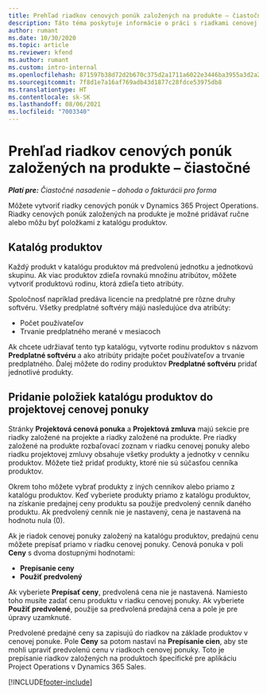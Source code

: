 ```yaml
---
title: Prehľad riadkov cenových ponúk založených na produkte – čiastočné
description: Táto téma poskytuje informácie o práci s riadkami cenovej ponuky založenej na projekte.
author: rumant
ms.date: 10/30/2020
ms.topic: article
ms.reviewer: kfend
ms.author: rumant
ms.custom: intro-internal
ms.openlocfilehash: 871597b38d72d2b670c375d2a1711a6022e3446ba3955a3d2a233a6486d85f5c
ms.sourcegitcommit: 7f8d1e7a16af769adb43d1877c28fdce53975db8
ms.translationtype: HT
ms.contentlocale: sk-SK
ms.lasthandoff: 08/06/2021
ms.locfileid: "7003340"
---
```

# <a name="product-based-quote-lines-overview---lite"></a>Prehľad riadkov cenových ponúk založených na produkte – čiastočné

_**Platí pre:** Čiastočné nasadenie – dohoda o fakturácii pro forma_

Môžete vytvoriť riadky cenových ponúk v Dynamics 365 Project Operations. Riadky cenových ponúk založených na produkte je možné pridávať ručne alebo môžu byť položkami z katalógu produktov.

## <a name="product-catalog"></a>Katalóg produktov

Každý produkt v katalógu produktov má predvolenú jednotku a jednotkovú skupinu. Ak viac produktov zdieľa rovnakú množinu atribútov, môžete vytvoriť produktovú rodinu, ktorá zdieľa tieto atribúty. 

Spoločnosť napríklad predáva licencie na predplatné pre rôzne druhy softvéru. Všetky predplatné softvéry májú nasledujúce dva atribúty:

- Počet používateľov
- Trvanie predplatného merané v mesiacoch

Ak chcete udržiavať tento typ katalógu, vytvorte rodinu produktov s názvom **Predplatné softvéru** a ako atribúty pridajte počet používateľov a trvanie predplatného. Ďalej môžete do rodiny produktov **Predplatné softvéru** pridať jednotlivé produkty.

## <a name="add-product-catalog-items-to-a-project-quote"></a>Pridanie položiek katalógu produktov do projektovej cenovej ponuky

Stránky **Projektová cenová ponuka** a **Projektová zmluva** majú sekcie pre riadky založené na projekte a riadky založené na produkte. Pre riadky založené na produkte rozbaľovací zoznam v riadku cenovej ponuky alebo riadku projektovej zmluvy obsahuje všetky produkty a jednotky v cenníku produktov. Môžete tiež pridať produkty, ktoré nie sú súčasťou cenníka produktov.

Okrem toho môžete vybrať produkty z iných cenníkov alebo priamo z katalógu produktov. Keď vyberiete produkty priamo z katalógu produktov, na získanie predajnej ceny produktu sa použije predvolený cenník daného produktu. Ak predvolený cenník nie je nastavený, cena je nastavená na hodnotu nula (0).

Ak je riadok cenovej ponuky založený na katalógu produktov, predajnú cenu môžete prepísať priamo v riadku cenovej ponuky. Cenová ponuka v poli **Ceny** s dvoma dostupnými hodnotami:

- **Prepísanie ceny**
- **Použiť predvolený**

Ak vyberiete **Prepísať ceny**, predvolená cena nie je nastavená. Namiesto toho musíte zadať cenu produktu v riadku cenovej ponuky. Ak vyberiete **Použiť predvolené**, použije sa predvolená predajná cena a pole je pre úpravy uzamknuté.

Predvolené predajné ceny sa zapisujú do riadkov na základe produktov v cenovej ponuke. Pole **Ceny** sa potom nastaví na **Prepísanie cien**, aby ste mohli upraviť predvolenú cenu v riadkoch cenovej ponuky. Toto je prepísanie riadkov založených na produktoch špecifické pre aplikáciu Project Operations v Dynamics 365 Sales.


[!INCLUDE[footer-include](../../includes/footer-banner.md)]